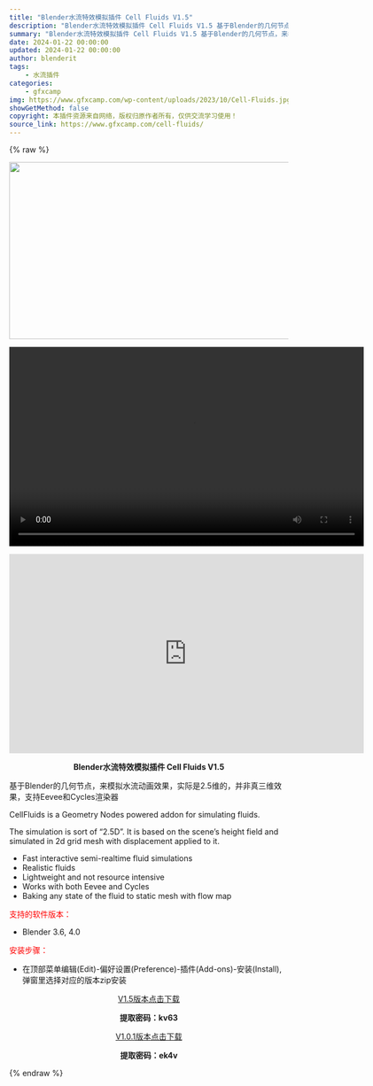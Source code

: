 ```yaml
---
title: "Blender水流特效模拟插件 Cell Fluids V1.5"
description: "Blender水流特效模拟插件 Cell Fluids V1.5 基于Blender的几何节点，来模拟水流动画效果，实际是2.5维的，并非真三维效果，支持Eevee和Cycles渲染器 CellFlu..."
summary: "Blender水流特效模拟插件 Cell Fluids V1.5 基于Blender的几何节点，来模拟水流动画效果，实际是2.5维的，并非真三维效果，支持Eevee和Cycles渲染器 CellFlu..."
date: 2024-01-22 00:00:00
updated: 2024-01-22 00:00:00
author: blenderit
tags: 
    - 水流插件
categories:
    - gfxcamp
img: https://www.gfxcamp.com/wp-content/uploads/2023/10/Cell-Fluids.jpg
showGetMethod: false
copyright: 本插件资源来自网络，版权归原作者所有，仅供交流学习使用！
source_link: https://www.gfxcamp.com/cell-fluids/
---
```


{% raw %}
<div><p><img decoding="async" class="aligncenter size-full wp-image-115979" src="https://www.gfxcamp.com/wp-content/uploads/2023/10/Cell-Fluids.jpg" data-src="https://www.gfxcamp.com/wp-content/uploads/2023/10/Cell-Fluids.jpg" alt="" width="640" height="320" data-srcset="https://www.gfxcamp.com/wp-content/uploads/2023/10/Cell-Fluids.jpg 640w, https://www.gfxcamp.com/wp-content/uploads/2023/10/Cell-Fluids-150x75.jpg 150w" data-sizes="(max-width: 640px) 100vw, 640px"><br>
</p><center><div style="width: 640px;" class="wp-video"><!--[if lt IE 9]><script>document.createElement('video');</script><![endif]-->
<video class="wp-video-shortcode" id="video-115986-1" width="640" height="360" preload="true" controls="controls"><source type="video/mp4" src="http://cloud.video.taobao.com/play/u/null/p/1/e/6/t/1/433369888830.mp4?_=1"></source><a href="http://cloud.video.taobao.com/play/u/null/p/1/e/6/t/1/433369888830.mp4">http://cloud.video.taobao.com/play/u/null/p/1/e/6/t/1/433369888830.mp4</a></video></div></center><p style="text-align: center;"><iframe loading="lazy" src="https://player.youku.com/embed/XNjEyNTI5MzkwNA==" width="640" height="360" frameborder="0" allowfullscreen="allowfullscreen"></iframe></p><p style="text-align: center;"><strong>Blender水流特效模拟插件 Cell Fluids V1.5</strong></p><p>基于Blender的几何节点，来模拟水流动画效果，实际是2.5维的，并非真三维效果，支持Eevee和Cycles渲染器</p><p>CellFluids is a Geometry Nodes powered addon for simulating fluids.</p><p>The simulation is sort of “2.5D”. It is based on the scene’s height field and simulated in 2d grid mesh with displacement applied to it.</p><ul>
<li>Fast interactive semi-realtime fluid simulations</li>
<li>Realistic fluids</li>
<li>Lightweight and not resource intensive</li>
<li>Works with both Eevee and Cycles</li>
<li>Baking any state of the fluid to static mesh with flow map</li>
</ul><p style="text-align: left;"><span style="color: #ff0000;">支持的软件版本：</span></p><ul>
<li style="text-align: left;">Blender 3.6, 4.0</li>
</ul><p style="text-align: left;"><span style="color: #ff0000;">安装步骤：</span></p><ul>
<li>在顶部菜单编辑(Edit)-偏好设置(Preference)-插件(Add-ons)-安装(Install),弹窗里选择对应的版本zip安装</li>
</ul><p style="text-align: center;"><a class="maxbutton-3 maxbutton maxbutton-baidu" target="_blank" rel="noopener" href="https://pan.baidu.com/s/13fp3fJzoSfNy59sFt0Qm1w?pwd=kv63"><span class="mb-text">V1.5版本点击下载</span></a></p><p style="text-align: center;"><strong>提取密码：kv63</strong></p><p style="text-align: center;"><a class="maxbutton-3 maxbutton maxbutton-baidu" target="_blank" rel="noopener" href="https://pan.baidu.com/s/1QwsIiKgUcDOTZCY6Jp01Dw?pwd=ek4v"><span class="mb-text">V1.0.1版本点击下载</span></a></p><p style="text-align: center;"><strong>提取密码：ek4v</strong></p></div>
<div style="display: none">gfxcamp</div>
{% endraw %}